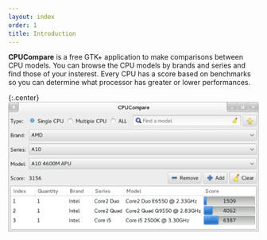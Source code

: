 ```yaml
---
layout: index
order: 1
title: Introduction
---
```

**CPUCompare** is a free GTK+ application to make comparisons between CPU models.
You can browse the CPU models by brands and series and find those of your
insterest.
Every CPU has a score based on benchmarks so you can determine what processor
has greater or lower performances.

{:.center}
![Main window](/resources/cpucompare/archive/latest/english/main.png)
